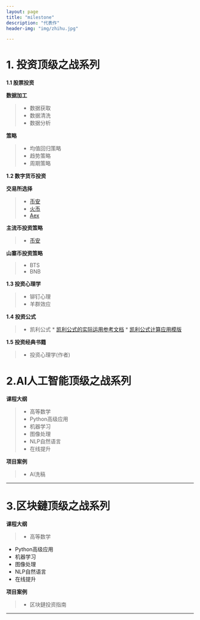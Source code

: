 ```yaml
---
layout: page
title: "milestone"
description: "代表作"
header-img: "img/zhihu.jpg"

---
```


# 1. 投资顶级之战系列 #

**1.1 股票投资**

**数据加工** 
> * 数据获取
> * 数据清洗
> * 数据分析

**策略**
> * 均值回归策略
> * 趋势策略
> * 周期策略



**1.2 数字货币投资**

**交易所选择**
> *  [币安](http://)
> * [火币](http://)
> * [Aex](http://www.aex88.com "Aex")

**主流币投资策略**
> *  [币安](http://)

**山寨币投资策略**

> * BTS
> * BNB 


**1.3 投资心理学**
> * 铆钉心理
> * 羊群效应

**1.4 投资公式**
> * 凯利公式
	* [凯利公式的实际运用参考文档][凯利公式的实际运用]
	* [凯利公式计算应用模版][凯利公式计算模版]
	 
**1.5 投资经典书籍**
> * 投资心理学(作者)
# 2.AI人工智能顶级之战系列 #
**课程大纲**
> *  高等数学
> * Python高级应用
> * 机器学习
> * 图像处理
> * NLP自然语言
> * 在线提升

**项目案例**
> * AI洗稿

----
# 3.区块鏈顶级之战系列 #
**课程大纲**
> * 高等数学
- Python高级应用
- 机器学习
- 图像处理
- NLP自然语言
- 在线提升

**项目案例**
> * 区块鏈投资指南

---
[凯利公式的实际运用]: https://siweiwo.top/resource/investmentformual/kaili/凯利公式的实际运用.pdf
[凯利公式计算模版]: https://siweiwo.top/resource/investmentformual/kaili/凯利公式计算模版.xlsx



